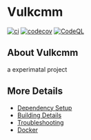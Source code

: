 # Vulkcmm

[![ci](https://github.com/Giuseppe-Bianc/Vulkcmm/actions/workflows/ci.yml/badge.svg)](https://github.com/Giuseppe-Bianc/Vulkcmm/actions/workflows/ci.yml)
[![codecov](https://codecov.io/gh/Giuseppe-Bianc/Vulkcmm/branch/main/graph/badge.svg)](https://codecov.io/gh/Giuseppe-Bianc/Vulkcmm)
[![CodeQL](https://github.com/Giuseppe-Bianc/Vulkcmm/actions/workflows/codeql-analysis.yml/badge.svg)](https://github.com/Giuseppe-Bianc/Vulkcmm/actions/workflows/codeql-analysis.yml)

## About Vulkcmm
a experimatal  project


## More Details

 * [Dependency Setup](README_dependencies.md)
 * [Building Details](README_building.md)
 * [Troubleshooting](README_troubleshooting.md)
 * [Docker](README_docker.md)
